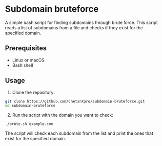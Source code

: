 # Subdomain bruteforce

A simple bash script for finding subdomains through brute force. This script reads a list of subdomains from a file and checks if they exist for the specified domain.

## Prerequisites

- Linux or macOS
- Bash shell

## Usage

1. Clone the repository:

```bash
git clone https://github.com/ChetanXpro/subdomain-bruteforce.git
cd subdomain-bruteforce
```

2. Run the script with the domain you want to check:

```bash
./brute.sh example.com

```

The script will check each subdomain from the list and print the ones that exist for the specified domain.



